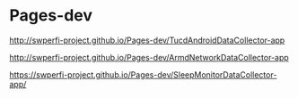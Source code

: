 # Pages-dev
http://swperfi-project.github.io/Pages-dev/TucdAndroidDataCollector-app

http://swperfi-project.github.io/Pages-dev/ArmdNetworkDataCollector-app

https://swperfi-project.github.io/Pages-dev/SleepMonitorDataCollector-app/